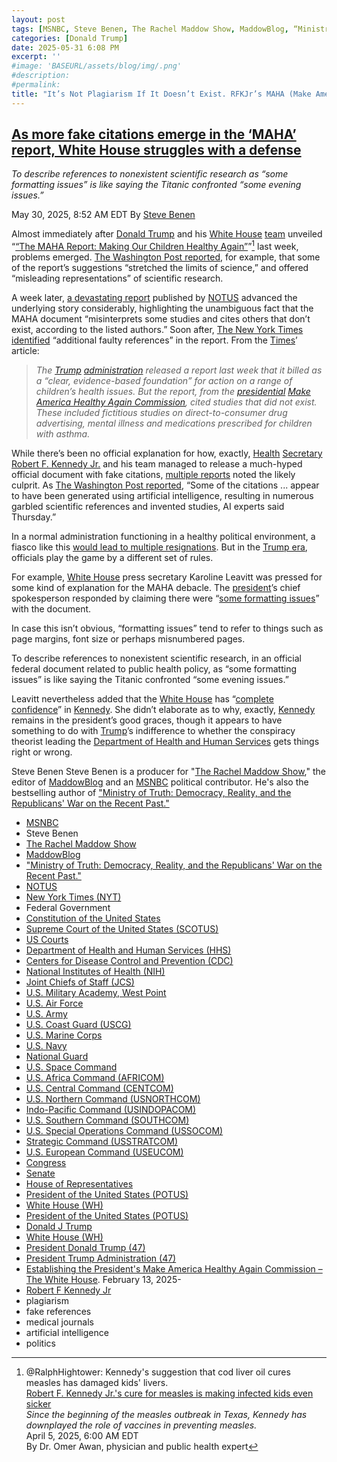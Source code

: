 ```yaml
---
layout: post
tags: [MSNBC, Steve Benen, The Rachel Maddow Show, MaddowBlog, “Ministry of Truth –  Democracy Reality and the Republicans’ War on the Recent Past.”, NOTUS, New York Times (NYT), Federal Government, Constitution of the United States, Supreme Court of the United States (SCOTUS), US Courts, Department of Health and Human Services (HHS), Centers for Disease Control and Prevention (CDC), National Institutes of Health (NIH), Joint Chiefs of Staff (JCS), U.S. Military Academy West Point, U.S. Air Force, U.S. Army, U.S. Coast Guard (USCG), U.S. Marine Corps, U.S. Navy, National Guard, U.S. Space Command, U.S. Africa Command (AFRICOM), U.S. Central Command (CENTCOM), U.S. Northern Command (USNORTHCOM), Indo-Pacific Command (USINDOPACOM), U.S. Southern Command (SOUTHCOM), U.S. Special Operations Command (USSOCOM), Strategic Command (USSTRATCOM), U.S. European Command (USEUCOM), Congress, Senate, House of Representatives, President of the United States (POTUS), White House (WH), President of the United States (POTUS), Donald J Trump, White House (WH), President Donald Trump (47), President Trump Administration (47), Establishing the President’s Make America Healthy Again Commission – The White House. February 13 2025, Robert F Kennedy Jr, plagiarism, fake references, medical journals, artificial intelligence, politics]
categories: [Donald Trump]
date: 2025-05-31 6:08 PM
excerpt: ''
#image: 'BASEURL/assets/blog/img/.png'
#description:
#permalink:
title: "It’s Not Plagiarism If It Doesn’t Exist. RFKJr’s MAHA (Make America Healthy Again) Is Riddled With Imaginary References"
---
```


## [As more fake citations emerge in the ‘MAHA’ report, White House struggles with a defense](https://www.msnbc.com/rachel-maddow-show/maddowblog/fake-citations-emerge-maha-report-white-house-struggles-defense-rcna209915)

*To describe references to nonexistent scientific research as “some formatting issues” is like saying the Titanic confronted “some evening issues.”*

May 30, 2025, 8:52 AM EDT
By [Steve Benen](https://www.msnbc.com/author/steve-benen-ncpn433601)

Almost immediately after [Donald Trump](https://www.donaldjtrump.com/) and his [White House](https://www.whitehouse.gov/) [team](https://www.whitehouse.gov/administration/the-cabinet/) unveiled “[“The MAHA Report: Making Our Children Healthy Again”](https://www.whitehouse.gov/maha/)”[^20] last week, problems emerged. [The Washington Post reported](https://www.washingtonpost.com/health/2025/05/22/maha-health-nutrition-toxins-trump/), for example, that some of the report’s suggestions “stretched the limits of science,” and offered “misleading representations” of scientific research.

[^20]: @RalphHightower: Kennedy's suggestion that cod liver oil cures measles has damaged kids' livers.<br />[Robert F. Kennedy Jr.'s cure for measles is making infected kids even sicker](https://www.msnbc.com/opinion/msnbc-opinion/measles-children-texas-cod-liver-oil-rcna199761)<br /> *Since the beginning of the measles outbreak in Texas, Kennedy has downplayed the role of vaccines in preventing measles.* <br />April 5, 2025, 6:00 AM EDT<br />By Dr. Omer Awan, physician and public health expert

A week later, [a devastating report](https://www.notus.org/health-science/make-america-healthy-again-report-citation-errors) published by [NOTUS](https://www.notus.org) advanced the underlying story considerably, highlighting the unambiguous fact that the MAHA document “misinterprets some studies and cites others that don’t exist, according to the listed authors.” Soon after, [The New York Times identified](https://www.nytimes.com/2025/05/29/well/maha-report-citations.html) “additional faulty references” in the report. From the [Times](https://www.nytimes.com/)’ article:

> *The [Trump](https://www.donaldjtrump.com/) [administration](https://www.whitehouse.gov/administration/) released a report last week that it billed as a “clear, evidence-based foundation” for action on a range of children’s health issues. But the report, from the [presidential](https://www.whitehouse.gov/) [Make America Healthy Again Commission](https://www.whitehouse.gov/presidential-actions/2025/02/establishing-the-presidents-make-america-healthy-again-commission/), cited studies that did not exist. These included fictitious studies on direct-to-consumer drug advertising, mental illness and medications prescribed for children with asthma.*

While there’s been no official explanation for how, exactly, [Health](https://www.hhs.gov/) [Secretary Robert F. Kennedy Jr.](https://www.hhs.gov/about/leadership/robert-kennedy.html) and his team managed to release a much-hyped official document with fake citations, [multiple reports](https://www.usatoday.com/story/news/politics/2025/05/29/rfk-jr-maha-report-citation-errors/83925319007/?tbref=hp) noted the likely culprit. As [The Washington Post reported](https://www.washingtonpost.com/health/2025/05/29/maha-rfk-jr-ai-garble/), “Some of the citations ... appear to have been generated using artificial intelligence, resulting in numerous garbled scientific references and invented studies, AI experts said Thursday.”

In a normal administration functioning in a healthy political environment, a fiasco like this [would lead to multiple resignations](https://www.msnbc.com/rachel-maddow-show/maddowblog/trump-administrations-maha-report-cites-nonexistent-scientific-studies-rcna209732). But in the [Trump era](https://www.donaldjtrump.com/), officials play the game by a different set of rules.

For example, [White House](https://www.whitehouse.gov/) press secretary Karoline Leavitt was pressed for some kind of explanation for the MAHA debacle. The [president](https://www.whitehouse.gov/)’s chief spokesperson responded by claiming there were “[some formatting issues](https://www.nbcnews.com/politics/trump-administration/live-blog/trump-administration-elon-tariffs-medicaid-immigration-live-updates-rcna209644/rcrd80402?canonicalCard=true)” with the document.

In case this isn’t obvious, “formatting issues” tend to refer to things such as page margins, font size or perhaps misnumbered pages.

To describe references to nonexistent scientific research, in an official federal document related to public health policy, as “some formatting issues” is like saying the Titanic confronted “some evening issues.”

Leavitt nevertheless added that the [White House](https://www.whitehouse.gov/) has “[complete confidence](https://www.nbcnews.com/politics/trump-administration/live-blog/trump-administration-elon-tariffs-medicaid-immigration-live-updates-rcna209644/rcrd80402?canonicalCard=true)” in [Kennedy](https://www.hhs.gov/about/leadership/robert-kennedy.html). She didn’t elaborate as to why, exactly, [Kennedy](https://www.hhs.gov/about/leadership/robert-kennedy.html) remains in the president’s good graces, though it appears to have something to do with [Trump](https://www.donaldjtrump.com/)’s indifference to whether the conspiracy theorist leading the [Department of Health and Human Services](https://www.hhs.gov/) gets things right or wrong.

Steve Benen
Steve Benen is a producer for "[The Rachel Maddow Show](https://www.msnbc.com/rachel-maddow-show)," the editor of [MaddowBlog](https://www.msnbc.com/rachel-maddow-show) and an [MSNBC](https://www.msnbc.com/) political contributor. He's also the bestselling author of ["Ministry of Truth: Democracy, Reality, and the Republicans' War on the Recent Past."](https://www.harpercollins.com/products/ministry-of-truth-steve-benen)

- [MSNBC](https://www.msnbc.com/)
- Steve Benen
- [The Rachel Maddow Show](https://www.msnbc.com/rachel-maddow-show)
- [MaddowBlog](https://www.msnbc.com/rachel-maddow-show) 
- ["Ministry of Truth: Democracy, Reality, and the Republicans' War on the Recent Past."](https://www.harpercollins.com/products/ministry-of-truth-steve-benen)
- [NOTUS](https://www.notus.org)
- [New York Times (NYT)](https://www.nytimes.com/)
- Federal Government 
- [Constitution of the United States](https://constitution.congress.gov/)
- [Supreme Court of the United States (SCOTUS)](https://www.supremecourt.gov/)
- [US Courts](https://www.uscourts.gov/)
- [Department of Health and Human Services (HHS)](https://www.hhs.gov/)
- [Centers for Disease Control and Prevention (CDC)](https://www.cdc.gov/)
- [National Institutes of Health (NIH)](https://www.nih.gov/) 
- [Joint Chiefs of Staff (JCS)](https://www.jcs.mil/)
- [U.S. Military Academy, West Point](https://www.westpoint.edu/)
- [U.S. Air Force](https://www.af.mil/)
- [U.S. Army](https://www.army.mil/)
- [U.S. Coast Guard (USCG)](https://www.uscg.mil/)
- [U.S. Marine Corps](https://www.marines.mil/)
- [U.S. Navy](https://www.navy.mil/)
- [National Guard](https://www.nationalguard.mil/)
- [U.S. Space Command](https://www.spacecom.mil/)
- [U.S. Africa Command (AFRICOM)](https://www.africom.mil/)
- [U.S. Central Command (CENTCOM)](https://www.centcom.mil/)
- [U.S. Northern Command (USNORTHCOM)](https://www.northcom.mil/)
- [Indo-Pacific Command (USINDOPACOM)](https://www.pacom.mil/)
- [U.S. Southern Command (SOUTHCOM)](http://www.southcom.mil/)
- [U.S. Special Operations Command (USSOCOM)](https://www.socom.mil/)
- [Strategic Command (USSTRATCOM)](http://www.stratcom.mil/)
- [U.S. European Command (USEUCOM)](https://www.eucom.mil/)
- [Congress](https://www.congress.gov/)
- [Senate](https://www.senate.gov/)
- [House of Representatives](https://www.house.gov/)
- [President of the United States (POTUS)](https://www.whitehouse.gov/)
- [White House (WH)](https://www.whitehouse.gov/)
- [President of the United States (POTUS)](https://www.whitehouse.gov/)
- [Donald J Trump](https://www.donaldjtrump.com/)
- [White House (WH)](https://www.whitehouse.gov/)
- [President Donald Trump (47)](https://www.whitehouse.gov/administration/donald-j-trump/)
- [President Trump Administration (47)](https://www.whitehouse.gov/administration/)
- [Establishing the President's Make America Healthy Again Commission – The White House](https://www.whitehouse.gov/presidential-actions/2025/02/establishing-the-presidents-make-america-healthy-again-commission/). February 13, 2025-
- [Robert F Kennedy Jr](https://www.hhs.gov/about/leadership/robert-kennedy.html)
- plagiarism
- fake references
- medical journals
- artificial intelligence 
- politics

